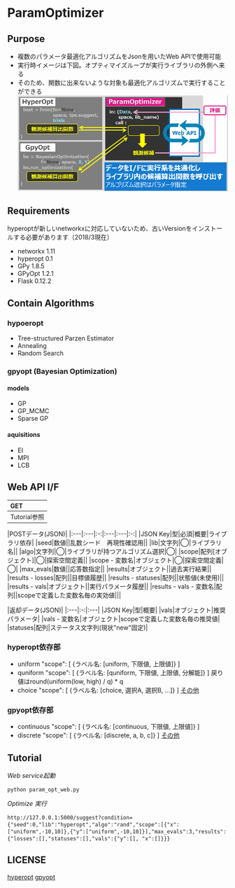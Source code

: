 # ParamOptimizer

## Purpose
+ 複数のパラメータ最適化アルゴリズムをJsonを用いたWeb APIで使用可能
+ 実行時イメージは下図。オプティマイズループが実行ライブラリの外側へ来る
+ そのため、関数に出来ないような対象も最適化アルゴリズムで実行することができる
![](imgs/StructureSummary.PNG)

## Requirements
hyperoptが新しいnetworkxに対応していないため、古いVersionをインストールする必要があります（2018/3現在）
+ networkx 1.11
+ hyperopt 0.1
+ GPy 1.8.5
+ GPyOpt 1.2.1
+ Flask 0.12.2

## Contain Algorithms
### hypoeropt
+ Tree-structured Parzen Estimator
+ Annealing
+ Random Search

### gpyopt (Bayesian Optimization)
#### models
+ GP
+ GP_MCMC
+ Sparse GP

#### aquisitions
+ EI
+ MPI
+ LCB

## Web API I/F

|GET|
|:---|
|Tutorial参照|

|POSTデータ(JSON)|
|:---|:---|:-:|:---|:---|:-:|
|JSON Key|型|必須|概要|ライブラリ依存|
|seed|数値||乱数シード　再現性確認用||
|lib|文字列|◯|ライブラリ名||
|algo|文字列|◯|ライブラリが持つアルゴリズム選択|◯|
|scope|配列[オブジェクト]|◯|探索空間定義||
|scope - 変数名|オブジェクト|◯|探索空間定義|◯|
|max_evals|数値||応答数指定||
|results|オブジェクト||過去実行結果||
|results - losses|配列||目標値履歴||
|results - statuses|配列||状態値(未使用)||
|results - vals|オブジェクト||実行パラメータ履歴||
|results - vals - 変数名|配列||scopeで定義した変数名毎の実効値|||


|返却データ(JSON)|
|:---|:-:|:---|
|JSON Key|型|概要|
|vals|オブジェクト|推奨パラメータ|
|vals - 変数名|オブジェクト|scopeで定義した変数名毎の推奨値|
|statuses|配列|ステータス文字列(現状"new"固定)|




### hyperopt依存部
+ uniform
        "scope": [
          {ラベル名: [uniform, 下限値, 上限値]}
        ]
+ quniform
        "scope": [
          {ラベル名: [quniform, 下限値, 上限値, 分解能]}
        ]
      戻り値はround(uniform(low, high) / q) * q
+ choice
        "scope": [
          {ラベル名: [choice, 選択A, 選択B, ...]}
        ]
[その他](https://github.com/hyperopt/hyperopt/wiki/FMin)

### gpyopt依存部
+ continuous
        "scope": [
          {ラベル名: [continuous, 下限値, 上限値]}
        ]
+ discrete
        "scope": [
          {ラベル名: [discrete, a, b, c]}
        ]
[その他](http://sheffieldml.github.io/GPyOpt/tutorial/index.html)


## Tutorial
*Web service起動*
```
python param_opt_web.py
```
*Optimize 実行*
```
http://127.0.0.1:5000/suggest?condition={"seed":0,"lib":"hyperopt","algo":"rand","scope":[{"x":["uniform",-10,10]},{"y":["uniform",-10,10]}],"max_evals":3,"results":{"losses":[],"statuses":[],"vals":{"y":[], "x":[]}}}
```

## LICENSE
[hyperopt](https://github.com/hyperopt/hyperopt/blob/master/LICENSE.txt)
[gpyopt](https://github.com/SheffieldML/GPyOpt/blob/master/LICENSE.txt)
